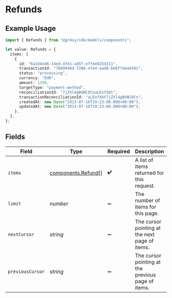 # Refunds

## Example Usage

```typescript
import { Refunds } from "@gr4vy/sdk/models/components";

let value: Refunds = {
  items: [
    {
      id: "6a1d4e46-14ed-4fe1-a45f-eff4e025d211",
      transactionId: "7099948d-7286-47e4-aad8-b68f7eb44591",
      status: "processing",
      currency: "EUR",
      amount: 1299,
      targetType: "payment-method",
      reconciliationId: "7jZXl4gBUNl0CnaLEnfXbt",
      transactionReconciliationId: "aLEnfXbt7jZXl4gBUNl0Cn",
      createdAt: new Date("2013-07-16T19:23:00.000+00:00"),
      updatedAt: new Date("2013-07-16T19:23:00.000+00:00"),
    },
  ],
};
```

## Fields

| Field                                                    | Type                                                     | Required                                                 | Description                                              | Example                                                  |
| -------------------------------------------------------- | -------------------------------------------------------- | -------------------------------------------------------- | -------------------------------------------------------- | -------------------------------------------------------- |
| `items`                                                  | [components.Refund](../../models/components/refund.md)[] | :heavy_check_mark:                                       | A list of items returned for this request.               |                                                          |
| `limit`                                                  | *number*                                                 | :heavy_minus_sign:                                       | The number of items for this page.                       | 20                                                       |
| `nextCursor`                                             | *string*                                                 | :heavy_minus_sign:                                       | The cursor pointing at the next page of items.           | ZXhhbXBsZTE                                              |
| `previousCursor`                                         | *string*                                                 | :heavy_minus_sign:                                       | The cursor pointing at the previous page of items.       | Xkjss7asS                                                |